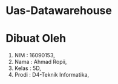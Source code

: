 # Uas-Datawarehouse

# Dibuat Oleh
1. NIM 	            : 16090153,
2. Nama		          : Ahmad Ropii,
3. Kelas  	        : 5D,
4. Prodi		        : D4-Teknik Informatika,

